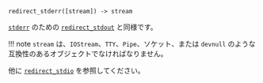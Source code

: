 ```
redirect_stderr([stream]) -> stream
```

[`stderr`](@ref) のための [`redirect_stdout`](@ref) と同様です。

!!! note
    `stream` は、`IOStream`、`TTY`、`Pipe`、ソケット、または `devnull` のような互換性のあるオブジェクトでなければなりません。


他に [`redirect_stdio`](@ref) を参照してください。
